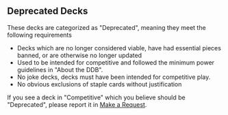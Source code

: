 ## Deprecated Decks
These decks are categorized as "Deprecated", meaning they meet the following requirements
- Decks which are no longer considered viable, have had essential pieces banned, or are otherwise no longer updated
- Used to be intended for competitive and followed the minimum power guidelines in "About the DDB".
- No joke decks, decks must have been intended for competitive play.
- No obvious exclusions of staple cards without justification  
  
If you see a deck in "Competitive" which you believe should be "Deprecated", please report it in [Make a Request](/request).